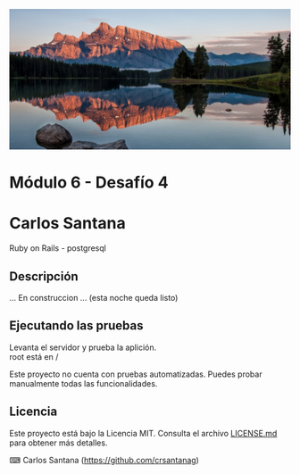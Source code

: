 ![Banner](banner.jpg)  

# Módulo 6 - Desafío 4
# Carlos Santana

Ruby on Rails - postgresql

## Descripción

... En construccion ... (esta noche queda listo)  

## Ejecutando las pruebas
Levanta el servidor y prueba la aplición.  
root está en /  
  
Este proyecto no cuenta con pruebas automatizadas. Puedes probar manualmente todas las funcionalidades.  
  
## Licencia  
  
Este proyecto está bajo la Licencia MIT. Consulta el archivo [LICENSE.md](LICENSE.md) para obtener más detalles.  
  
⌨ ️Carlos Santana (https://github.com/crsantanag)

